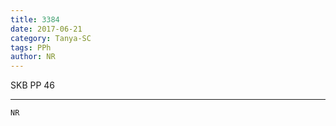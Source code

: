 ```yaml
---
title: 3384
date: 2017-06-21
category: Tanya-SC
tags: PPh
author: NR
---
```


SKB PP 46

---



`NR`
